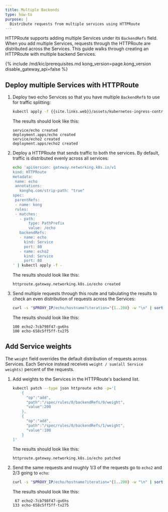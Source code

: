 ```yaml
---
title: Multiple Backends
type: how-to
purpose: |
  Distribute requests from multiple services using HTTPRoute
---
```


HTTPRoute supports adding multiple Services under its `BackendRefs` field. When you add multiple Services,
requests through the HTTPRoute are distributed across the Services. This guide walks through creating an HTTPRoute with multiple backend Services.

{% include /md/kic/prerequisites.md kong_version=page.kong_version disable_gateway_api=false %}

## Deploy multiple Services with HTTPRoute

1. Deploy two echo Services so that you have multiple `BackendRef`s to use for traffic splitting:
    ```bash
    kubectl apply -f {{site.links.web}}/assets/kubernetes-ingress-controller/examples/echo-services.yaml
    ```
    The results should look like this:
    ```text
    service/echo created
    deployment.apps/echo created
    service/echo2 created
    deployment.apps/echo2 created
    ```

1. Deploy a HTTPRoute that sends traffic to both the services. By default, traffic is distributed evenly across all services:

    ```bash
   echo 'apiVersion: gateway.networking.k8s.io/v1
   kind: HTTPRoute
   metadata:
     name: echo
     annotations:
       konghq.com/strip-path: "true"
   spec:
     parentRefs:
     - name: kong
     rules:
     - matches:
       - path:
           type: PathPrefix
           value: /echo
       backendRefs:
       - name: echo
         kind: Service
         port: 80
       - name: echo2
         kind: Service
         port: 80
   ' | kubectl apply -f -
    ```
    The results should look like this:
    ```text
    httproute.gateway.networking.k8s.io/echo created
    ```

1. Send multiple requests through this route and tabulating the results to check an even distribution of requests across the Services:
    ```bash
    curl -s "$PROXY_IP/echo/hostname?iteration="{1..200} -w "\n" | sort | uniq -c
    ```
    The results should look like this:
    ```text
    100 echo2-7cb798f47-gv6hs
    100 echo-658c5ff5ff-tv275
    ```

## Add Service weights

The `weight` field overrides the default distribution of requests across Services. Each Service instead receives `weight / sum(all Service weights)` percent of the requests. 
1. Add weights to the Services in the HTTPRoute's backend list.

    ```bash
    kubectl patch --type json httproute echo -p='[
        {
          "op":"add",
          "path":"/spec/rules/0/backendRefs/0/weight",
          "value":200
        },
        {
          "op":"add",
          "path":"/spec/rules/0/backendRefs/1/weight",
          "value":100
        }
    ]'
    ```
    The results should look like this:
    ```text
    httproute.gateway.networking.k8s.io/echo patched
    ```

1. Send the same requests and roughly 1/3 of the requests go to `echo2` and 2/3 going to `echo`:

    ```bash
    curl -s "$PROXY_IP/echo/hostname?iteration="{1..200} -w "\n" | sort | uniq -c
    ```
    The results should look like this:
    ```text
     67 echo2-7cb798f47-gv6hs
    133 echo-658c5ff5ff-tv275
   ```
